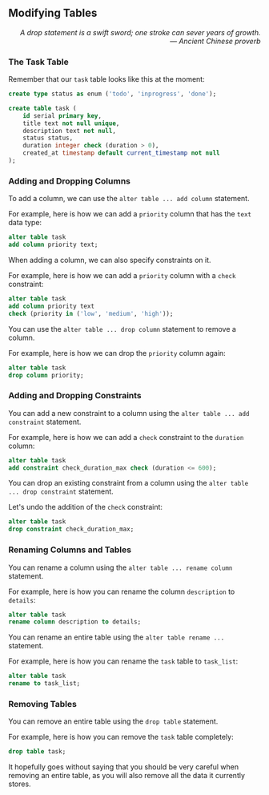 ## Modifying Tables

<div style="text-align: right"> <i> A drop statement is a swift sword; one stroke can sever years of growth. <br> — Ancient Chinese proverb </i> </div>

### The Task Table

Remember that our `task` table looks like this at the moment:

```sql
create type status as enum ('todo', 'inprogress', 'done');

create table task (
    id serial primary key,
    title text not null unique,
    description text not null,
    status status,
    duration integer check (duration > 0),
    created_at timestamp default current_timestamp not null
);
```

### Adding and Dropping Columns

To add a column, we can use the `alter table ... add column` statement.

For example, here is how we can add a `priority` column that has the `text` data type:

```sql
alter table task
add column priority text;
```

When adding a column, we can also specify constraints on it.

For example, here is how we can add a `priority` column with a `check` constraint:

```sql
alter table task
add column priority text
check (priority in ('low', 'medium', 'high'));
```

You can use the `alter table ... drop column` statement to remove a column.

For example, here is how we can drop the `priority` column again:

```sql
alter table task
drop column priority;
```

### Adding and Dropping Constraints

You can add a new constraint to a column using the `alter table ... add constraint` statement.

For example, here is how we can add a `check` constraint to the `duration` column:

```sql
alter table task
add constraint check_duration_max check (duration <= 600);
```

You can drop an existing constraint from a column using the `alter table ... drop constraint` statement.

Let's undo the addition of the `check` constraint:

```sql
alter table task
drop constraint check_duration_max;
```

### Renaming Columns and Tables

You can rename a column using the `alter table ... rename column` statement.

For example, here is how you can rename the column `description` to `details`:

```sql
alter table task
rename column description to details;
```

You can rename an entire table using the `alter table rename ...` statement.

For example, here is how you can rename the `task` table to `task_list`:

```sql
alter table task
rename to task_list;
```

### Removing Tables

You can remove an entire table using the `drop table` statement.

For example, here is how you can remove the `task` table completely:

```sql
drop table task;
```

It hopefully goes without saying that you should be very careful when removing an entire table, as you will also remove all the data it currently stores.
